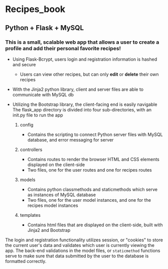 # Recipes_book
## Python + Flask + MySQL
### This is a small, scalable web app that allows a user to create a profile and add their personal favorite recipes!


- Using Flask-Bcrypt, users login and registration information is hashed and secure
  - Users can view other recipes, but can only **edit** or **delete** their own recipes
- With the Jinja2 python library, client and server files are able to communicate with MySQL db
- Utilizing the Bootstrap library, the client-facing end is easily navigable
  The flask_app directory is divided into four sub-directories, with an init.py file to run the app
  
  1. config
      - Contains the scripting to connect Python server files with MySQL database, and error messaging for server
    
  2. controllers
      - Contains routes to render the browser HTML and CSS elements displayed on the client-side
      - Two files, one for the user routes and one for recipes routes
    
  3.  models
      - Contains python classmethods and staticmethods which serve as instances of MySQL database
      - Two files, one for the user model instances, and one for the recipes model instances
    
  4. templates
      - Contains html files that are displayed on the client-side, built with Jinja2 and Bootstrap

The login and registration functionality utilizes session, or "cookies" to store the current user's data and validates which user is currently viewing the app. The back-end validations in the model files, or ```staticmethod``` functions serve to make sure that data submitted by the user to the database is formatted correctly.
